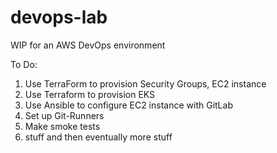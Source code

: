 # devops-lab
WIP for an AWS DevOps environment 

To Do:

1) Use TerraForm to provision Security Groups, EC2 instance
2) Use Terraform to provision EKS
3) Use Ansible to configure EC2 instance with GitLab
4) Set up Git-Runners
5) Make smoke tests
6) stuff and then eventually more stuff
